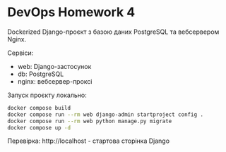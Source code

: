 # DevOps Homework 4

Dockerized Django-проєкт з базою даних PostgreSQL та вебсервером Nginx.

Сервіси:

- web: Django-застосунок
- db: PostgreSQL
- nginx: вебсервер-проксі

Запуск проєкту локально:

```bash
docker compose build
docker compose run --rm web django-admin startproject config .
docker compose run --rm web python manage.py migrate
docker compose up -d
```

Перевірка:
http://localhost - стартова сторінка Django
